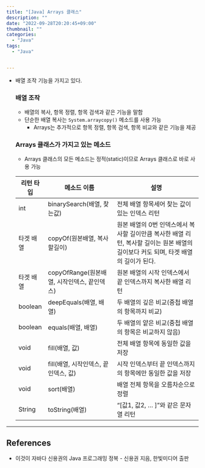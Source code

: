 ```yaml
---
title: "[Java] Arrays 클래스"
description: ""
date: "2022-09-28T20:20:45+09:00"
thumbnail: ""
categories:
  - "Java"
tags:
  - "Java"


---
```

<!--more-->

- 배열 조작 기능을 가지고 있다.
    
    ### 배열 조작
    
    - 배열의 복사, 항목 정렬, 항목 검색과 같은 기능을 말함
    - 단순한 배열 복사는 `System.arraycopy()` 메소드를 사용 가능
        - Arrays는 추가적으로 항목 정렬, 항목 검색, 항목 비교와 같은 기능을 제공
    
    ### Arrays 클래스가 가지고 있는 메소드
    
    - Arrays 클래스의 모든 메소드는 정적(static)이므로 Arrays 클래스로 바로 사용 가능
    
    | 리턴 타입 | 메소드 이름 | 설명 |
    | --- | --- | --- |
    | int | binarySearch(배열, 찾는값) | 전체 배열 항목세어 찾는 값이 있는 인덱스 리턴 |
    | 타겟 배열 | copyOf(원본배열, 복사할길이) | 원본 배열의 0번 인덱스에서 복사할 길이만큼 복사한 배열 리턴, 복사할 길이는 원본 배열의 길이보다 커도 되며, 타겟 배열의 길이가 된다. |
    | 타겟 배열 | copyOfRange(원본배열, 시작인덱스, 끝인덱스) | 원본 배열의 시작 인덱스에서 끝 인덱스까지 복사한 배열 리턴 |
    | boolean | deepEquals(배열, 배열) | 두 배열의 깊은 비교(중첩 배열의 항목까지 비교) |
    | boolean | equals(배열, 배열) | 두 배열의 얕은 비교(중첩 배열의 항목은 비교하지 않음) |
    | void | fill(배열, 값) | 전체 배열 항목에 동일한 값을 저장 |
    | void  | fill(배열, 시작인덱스, 끝인덱스, 값) | 시작 인덱스부터 끝 인덱스까지의 항목에만 동일한 값을 저장 |
    | void | sort(배열) | 배열 전체 항목을 오름차순으로 정렬 |
    | String | toString(배열) | “[값1, 값2, … ]”와 같은 문자열 리턴 |

---

## References

- 이것이 자바다 신용권의 Java 프로그래밍 정복 - 신용권 지음, 한빛미디어 출판
